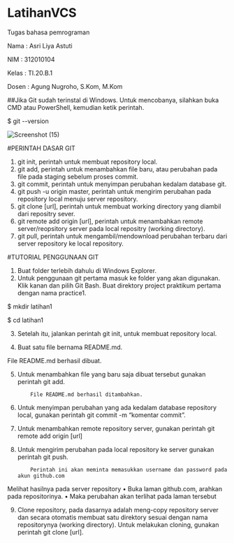 # LatihanVCS
Tugas bahasa pemrograman

Nama    : Asri Liya Astuti

NIM     : 312010104

Kelas   : TI.20.B.1

Dosen   : Agung Nugroho, S.Kom, M.Kom


##Jika Git sudah terinstal di Windows. Untuk mencobanya, silahkan buka CMD atau PowerShell, kemudian ketik perintah.

  $ git --version
  
 ![Screenshot (15)](https://user-images.githubusercontent.com/72993076/96336627-5ebf9d00-10ab-11eb-92d8-97ddf7e1dabe.png)

	
        	



#PERINTAH DASAR GIT

1.	git init, perintah untuk membuat repository local.
2.	git add, perintah untuk menambahkan file baru, atau perubahan pada file pada staging sebelum proses commit.
3.	git commit, perintah untuk menyimpan perubahan kedalam database git.
4.	git push -u origin master, perintah untuk mengirim perubahan pada repository local menuju server repository.
5.	git clone [url], perintah untuk membuat working directory yang diambil dari repositry sever.
6.	git remote add origin [url], perintah untuk menambahkan remote server/reopsitory server pada local repositry (working directory).
7.	git pull, perintah untuk mengambil/mendownload perubahan terbaru dari server repository ke local repository.
	


#TUTORIAL PENGGUNAAN GIT

1.	Buat folder terlebih dahulu di Windows Explorer.
2.	Untuk penggunaan git pertama masuk ke folder yang akan digunakan. Klik kanan dan pilih Git Bash.
Buat direktory project praktikum pertama dengan nama practice1.

$ mkdir latihan1 

$ cd latihan1
             
3.	Setelah itu, jalankan perintah git init, untuk membuat repository local.
             
4.	Buat satu file bernama README.md. 
   
 
File README.md berhasil dibuat.
             
5.	Untuk menambahkan file yang baru saja dibuat tersebut gunakan perintah git add.

	
            File README.md berhasil ditambahkan.
             
6.	Untuk menyimpan perubahan yang ada kedalam database repository local, gunakan perintah 
git commit -m “komentar commit”.
	
	

 

7.	Untuk menambahkan remote repository server, gunakan perintah git remote add origin [url]

	


8.	Untuk mengirim perubahan pada local repository ke server gunakan perintah git push.

	
            Perintah ini akan meminta memasukkan username dan password pada akun github.com

 


Melihat hasilnya pada server repository
•	Buka laman github.com, arahkan pada repositorinya.
•	Maka perubahan akan terlihat pada laman tersebut
 

9.	Clone repository, pada dasarnya adalah meng-copy repository server dan secara otomatis membuat satu direktory sesuai dengan nama repositorynya (working directory).
Untuk melakukan cloning, gunakan perintah git clone [url].

